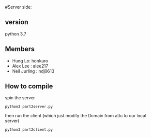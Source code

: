 #Server side:
## version
python 3.7
## Members
- Hung Lo: honkuro
- Alex Lee : alee217
- Neil Jurling : ndj0613
## How to compile
spin the server
```
python3 part2server.py
```
then run the client (which just modify the Domain from attu to our local server)
```
python3 part2client.py
```